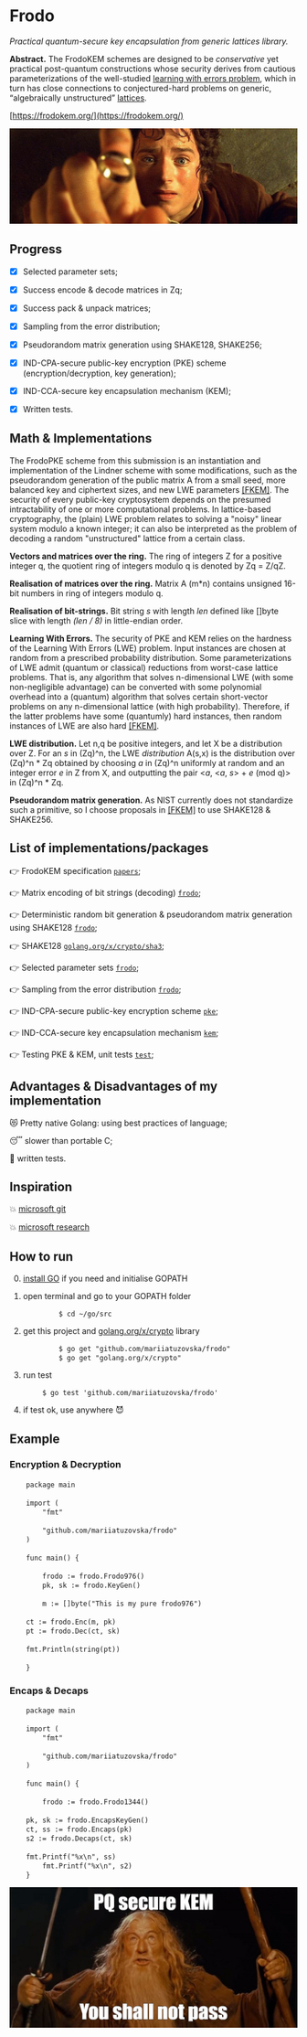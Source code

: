 # Frodo

*Practical quantum-secure key encapsulation from generic lattices library.*

**Abstract.** The FrodoKEM schemes are designed to be _conservative_ yet practical post-quantum constructions whose security derives from cautious parameterizations of the well-studied [learning with errors problem](https://en.wikipedia.org/wiki/Learning_with_errors), which in turn has close connections to conjectured-hard problems on generic, “algebraically unstructured” [lattices](https://en.wikipedia.org/wiki/Lattice_(order)).

[https://frodokem.org/](https://frodokem.org/)

![](https://github.com/mariiatuzovska/frodo/blob/master/img/frodo.jpg)

## Progress 

- [x] Selected parameter sets;
- [x] Success encode & decode matrices in Zq;
- [x] Success pack & unpack matrices;
- [x] Sampling from the error distribution;
- [x] Pseudorandom matrix generation using SHAKE128, SHAKE256;
- [x] IND-CPA-secure public-key encryption (PKE) scheme (encryption/decryption, key generation);
- [x] IND-CCA-secure key encapsulation mechanism (KEM);

- [x] Written tests.

## Math & Implementations

The FrodoPKE scheme from this submission is an instantiation and implementation of the Lindner scheme with some modifications, such as the pseudorandom generation of the public matrix A from a small seed, more balanced key and ciphertext sizes, and new LWE parameters [\[FKEM\]](https://github.com/mariiatuzovska/frodo/blob/master/papers/FrodoKEM-specification-20190702.pdf).
The security of every public-key cryptosystem depends on the presumed intractability of one or more computational problems. In lattice-based cryptography, the (plain) LWE problem relates to solving a "noisy" linear system modulo a known integer; it can also be interpreted as the problem of decoding a random "unstructured" lattice from a certain class.


**Vectors and matrices over the ring.** The ring of integers Z for a positive integer q, the quotient ring of integers modulo q is denoted by Zq = Z/qZ.

**Realisation of matrices over the ring.** Matrix A (m*n) contains unsigned 16-bit numbers in ring of integers modulo q.

**Realisation of bit-strings.** Bit string *s* with length *len* defined like []byte slice with length *(len / 8)* in little-endian order.

**Learning With Errors.** The security of PKE and KEM relies on the hardness of the Learning With Errors (LWE) problem. Input instances are chosen at random from a prescribed probability distribution. Some parameterizations of LWE admit (quantum or classical) reductions from worst-case lattice problems. That is, any algorithm that solves n-dimensional LWE (with some non-negligible advantage) can be converted with some polynomial overhead into a (quantum) algorithm that solves certain short-vector problems on any n-dimensional lattice (with high probability). Therefore, if the latter problems have some (quantumly) hard instances, then random instances of LWE are also hard [\[FKEM\]](https://github.com/mariiatuzovska/frodo/blob/master/papers/FrodoKEM-specification-20190702.pdf).

**LWE distribution.** Let n,q be positive integers, and let X be a distribution over Z. For an *s* in (Zq)^n, the LWE *distribution* A(s,x) is the distribution over (Zq)^n \* Zq obtained by choosing *a* in (Zq)^n uniformly at random and an integer error *e* in Z from X, and outputting the pair <*a*, <*a*, *s*> + *e* (mod q)> in (Zq)^n \* Zq.

**Pseudorandom matrix generation.** As NIST currently does not standardize such a primitive, so I choose proposals in [\[FKEM\]](https://github.com/mariiatuzovska/frodo/blob/master/papers/FrodoKEM-specification-20190702.pdf) to use SHAKE128 & SHAKE256.

## List of implementations/packages

:point_right: FrodoKEM specification [`papers`](https://github.com/mariiatuzovska/frodo/blob/master/papers/FrodoKEM-specification-20190702.pdf);

:point_right: Matrix encoding of bit strings (decoding) [`frodo`](https://github.com/mariiatuzovska/frodo/blob/master/frodo.go);

:point_right: Deterministic random bit generation & pseudorandom matrix generation using SHAKE128 [`frodo`](https://github.com/mariiatuzovska/frodo/blob/master/frodo.go);

:point_right: SHAKE128 [`golang.org/x/crypto/sha3`](https://godoc.org/golang.org/x/crypto/sha3);

:point_right: Selected parameter sets [`frodo`](https://github.com/mariiatuzovska/frodo/blob/master/frodo.go);

:point_right: Sampling from the error distribution [`frodo`](https://github.com/mariiatuzovska/frodo/blob/master/frodo.go);

:point_right: IND-CPA-secure public-key encryption scheme [`pke`](https://github.com/mariiatuzovska/frodo/blob/master/pke.go);

:point_right: IND-CCA-secure key encapsulation mechanism [`kem`](https://github.com/mariiatuzovska/frodo/blob/master/kem.go);

:point_right: Testing PKE & KEM, unit tests [`test`](https://github.com/mariiatuzovska/frodo/blob/master/frodo_test.go);

## Advantages & Disadvantages of my implementation

:heart_eyes_cat: Pretty native Golang: using best practices of language;

:sleeping: slower than portable C;

:space_invader: written tests.

## Inspiration

:boom: [microsoft git](https://github.com/Microsoft/PQCrypto-LWEKE)

:boom: [microsoft research](https://www.microsoft.com/en-us/research/?from=http%3A%2F%2Fresearch.microsoft.com%2F)

## How to run

0. [install GO](https://golang.org/doc/install?download=go1.13.darwin-amd64.pkg) if you need and initialise GOPATH

1. open terminal and go to your GOPATH folder

```
            $ cd ~/go/src
```

2. get this project and [golang.org/x/crypto](https://godoc.org/golang.org/x/crypto) library

```
            $ go get "github.com/mariiatuzovska/frodo"
            $ go get "golang.org/x/crypto"
```

3. run test

```
	    $ go test 'github.com/mariiatuzovska/frodo'
```

4. if test ok, use anywhere :smiling_imp:

## Example

### Encryption & Decryption 

```
    package main

    import (
        "fmt"
        
        "github.com/mariiatuzovska/frodo"
    )

    func main() {

        frodo := frodo.Frodo976()
        pk, sk := frodo.KeyGen()

        m := []byte("This is my pure frodo976")
        
	ct := frodo.Enc(m, pk)
	pt := frodo.Dec(ct, sk)

	fmt.Println(string(pt))
        
    } 

```

### Encaps & Decaps

```
    package main

    import (
        "fmt"
        
        "github.com/mariiatuzovska/frodo"
    )

    func main() {

        frodo := frodo.Frodo1344()

	pk, sk := frodo.EncapsKeyGen()
	ct, ss := frodo.Encaps(pk)
	s2 := frodo.Decaps(ct, sk)

	fmt.Printf("%x\n", ss)
        fmt.Printf("%x\n", s2)
    } 

```

![](https://github.com/mariiatuzovska/frodo/blob/master/img/kem.jpg)
